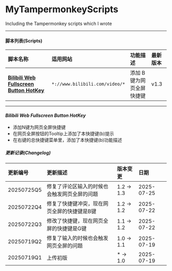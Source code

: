 # MyTampermonkeyScripts 
Including the Tampermonkey scripts which I wrote

___

#### 脚本列表(Scripts)
| 脚本名称 |	适用网站 |	功能描述 |	最新版本|
| :--- | :--- | :--- | :--- |
| [**Bilibili Web Fullscreen Button HotKey**](#bilibili-web-fullscreen-button-hotkey) | `*://www.bilibili.com/video/*` | 添加 B 键为网页全屏快捷键 | v1.3 |

___

#### ___Bilibili Web Fullscreen Button HotKey___

 - 添加N键为网页全屏快捷键
 - 在网页全屏按钮的Tooltip上添加了本快捷键(b)提示
 - 在右键的总快捷键菜单里，添加了本快捷键(b)功能描述

##### 更新记录(Changelog)
| 更新编号 | 更新描述 | 版本变更 | 日期 |
| :--- | :--- | :--- | :--- |
| 20250725Q5 | 修复了评论区输入的时候也会触发网页全屏的问题 | 1.2 -> 1.3 | 2025-07-25 |
| 20250722Q4 | 修复了快捷键冲突，现在网页全屏的快捷键是B键 | 1.2 -> 1.2 | 2025-07-22 |
| 20250722Q3 | 修改了快捷键，现在网页全屏的快捷键是G键 | 1.1 -> 1.2 | 2025-07-22 |
| 20250719Q2 | 修复了输入的时候也会触发网页全屏的问题 | 1.0 -> 1.1 | 2025-07-19 |
| 20250719Q1 | 上传初版 | * -> 1.0 | 2025-07-19 |
